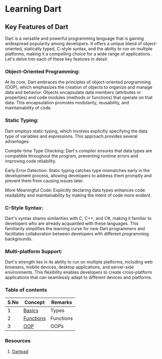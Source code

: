 # Learning Dart


## Key Features of Dart

Dart is a versatile and powerful programming language that is gaining widespread popularity among developers. It offers a unique blend of object-oriented, statically typed, C-style syntax, and the ability to run on multiple platforms, making it a compelling choice for a wide range of applications. Let's delve into each of these key features in detail:

### Object-Oriented Programming:

At its core, Dart embraces the principles of object-oriented programming (OOP), which emphasizes the creation of objects to organize and manage data and behavior. Objects encapsulate data members (attributes or properties) and code modules (methods or functions) that operate on that data. This encapsulation promotes modularity, reusability, and maintainability of code.

### Static Typing:

Dart employs static typing, which involves explicitly specifying the data type of variables and expressions. This approach provides several advantages:

Compile-time Type Checking: Dart's compiler ensures that data types are compatible throughout the program, preventing runtime errors and improving code reliability.

Early Error Detection: Static typing catches type mismatches early in the development process, allowing developers to address them promptly and prevent them from causing issues later.

More Meaningful Code: Explicitly declaring data types enhances code readability and maintainability by making the intent of code more evident.

### C-Style Syntax:

Dart's syntax shares similarities with C, C++, and C#, making it familiar to developers who are already acquainted with these languages. This familiarity simplifies the learning curve for new Dart programmers and facilitates collaboration between developers with different programming backgrounds.

### Multi-platform Support:

Dart's strength lies in its ability to run on multiple platforms, including web browsers, mobile devices, desktop applications, and server-side environments. This flexibility enables developers to create cross-platform applications that can seamlessly adapt to different devices and platforms.


### Table of contents

| S.No | Concept | Remarks |
| - | - | - |
| 1 | [Basics](https://github.com/PriyathamVarma/Learn-Flutter/blob/main/Dart/Basics.md) | Types |
| 2 | [Functions](https://github.com/PriyathamVarma/Learn-Flutter/blob/main/Dart/Functions.md) | Functions |
| 3 | [OOP](https://github.com/PriyathamVarma/Learn-Flutter/blob/main/Dart/OOP.md) | OOPs |

### Resources

1. [Dartpad](https://dartpad.dev/?)

